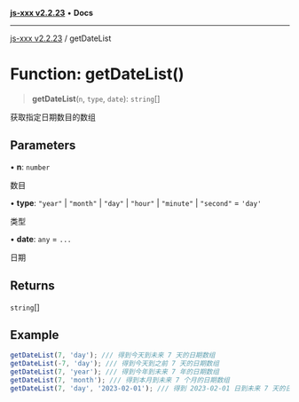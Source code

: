 [**js-xxx v2.2.23**](../README.md) • **Docs**

***

[js-xxx v2.2.23](../README.md) / getDateList

# Function: getDateList()

> **getDateList**(`n`, `type`, `date`): `string`[]

获取指定日期数目的数组

## Parameters

• **n**: `number`

数目

• **type**: `"year"` \| `"month"` \| `"day"` \| `"hour"` \| `"minute"` \| `"second"` = `'day'`

类型

• **date**: `any` = `...`

日期

## Returns

`string`[]

## Example

```ts
getDateList(7, 'day'); /// 得到今天到未来 7 天的日期数组
getDateList(-7, 'day'); /// 得到今天到之前 7 天的日期数组
getDateList(7, 'year'); /// 得到今年到未来 7 年的日期数组
getDateList(7, 'month'); /// 得到本月到未来 7 个月的日期数组
getDateList(7, 'day', '2023-02-01'); /// 得到 2023-02-01 日到未来 7 天的日期数组
```
